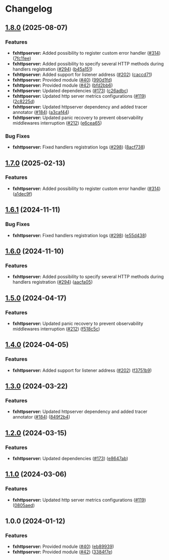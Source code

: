 # Changelog

## [1.8.0](https://github.com/christopher862-dev/yokai/compare/fxhttpserver-v1.7.0...fxhttpserver/v1.8.0) (2025-08-07)


### Features

* **fxhttpserver:** Added possibility to register custom error handler ([#314](https://github.com/christopher862-dev/yokai/issues/314)) ([7fc11ee](https://github.com/christopher862-dev/yokai/commit/7fc11ee3b5dcfdfd7bea633c7a5076e3d0f1a2db))
* **fxhttpserver:** Added possibility to specify several HTTP methods during handlers registration ([#294](https://github.com/christopher862-dev/yokai/issues/294)) ([b45a151](https://github.com/christopher862-dev/yokai/commit/b45a151233ead16b58b415e21baa29b35a5ceec2))
* **fxhttpserver:** Added support for listener address ([#202](https://github.com/christopher862-dev/yokai/issues/202)) ([caccd71](https://github.com/christopher862-dev/yokai/commit/caccd71ef5daef87637ec1dc5f4386813ab0ce85))
* **fxhttpserver:** Provided module ([#40](https://github.com/christopher862-dev/yokai/issues/40)) ([990d1fd](https://github.com/christopher862-dev/yokai/commit/990d1fd7cd0d3bcae1849287a10c8884745e54f1))
* **fxhttpserver:** Provided module ([#42](https://github.com/christopher862-dev/yokai/issues/42)) ([bfd2bb6](https://github.com/christopher862-dev/yokai/commit/bfd2bb6a78db27f9ff038d674cfeb9c9463ae9df))
* **fxhttpserver:** Updated dependencies ([#173](https://github.com/christopher862-dev/yokai/issues/173)) ([c26adbc](https://github.com/christopher862-dev/yokai/commit/c26adbc2a88326eca6e726f7a9ae468b420ca71a))
* **fxhttpserver:** Updated http server metrics configurations ([#119](https://github.com/christopher862-dev/yokai/issues/119)) ([2c8225d](https://github.com/christopher862-dev/yokai/commit/2c8225d203e909ef2ed27c635a98bd5a7ac65ea8))
* **fxhttpserver:** Updated httpserver dependency and added tracer annotator ([#184](https://github.com/christopher862-dev/yokai/issues/184)) ([a3caf44](https://github.com/christopher862-dev/yokai/commit/a3caf44a46d3e695b981689b03127e1a4e0f4157))
* **fxhttpserver:** Updated panic recovery to prevent observability middlewares interruption ([#212](https://github.com/christopher862-dev/yokai/issues/212)) ([e6cea65](https://github.com/christopher862-dev/yokai/commit/e6cea65948cb02ff50a6f720789f78a1a1e6020c))


### Bug Fixes

* **fxhttpserver:** Fixed handlers registration logs ([#298](https://github.com/christopher862-dev/yokai/issues/298)) ([8acf738](https://github.com/christopher862-dev/yokai/commit/8acf738d1226fc3beb9c35f349f38bf564b1120e))

## [1.7.0](https://github.com/ankorstore/yokai/compare/fxhttpserver/v1.6.1...fxhttpserver/v1.7.0) (2025-02-13)


### Features

* **fxhttpserver:** Added possibility to register custom error handler ([#314](https://github.com/ankorstore/yokai/issues/314)) ([a1dec9f](https://github.com/ankorstore/yokai/commit/a1dec9f5882ee19004a96b8fffc2d51da7b568b9))

## [1.6.1](https://github.com/ankorstore/yokai/compare/fxhttpserver/v1.6.0...fxhttpserver/v1.6.1) (2024-11-11)


### Bug Fixes

* **fxhttpserver:** Fixed handlers registration logs ([#298](https://github.com/ankorstore/yokai/issues/298)) ([e55d438](https://github.com/ankorstore/yokai/commit/e55d438b5cb88152b69d9cbf816ae9ab7665ebc7))

## [1.6.0](https://github.com/ankorstore/yokai/compare/fxhttpserver/v1.5.0...fxhttpserver/v1.6.0) (2024-11-10)


### Features

* **fxhttpserver:** Added possibility to specify several HTTP methods during handlers registration ([#294](https://github.com/ankorstore/yokai/issues/294)) ([aacfa05](https://github.com/ankorstore/yokai/commit/aacfa051da449fa404be1a5464b9099856af932a))

## [1.5.0](https://github.com/ankorstore/yokai/compare/fxhttpserver/v1.4.0...fxhttpserver/v1.5.0) (2024-04-17)


### Features

* **fxhttpserver:** Updated panic recovery to prevent observability middlewares interruption ([#212](https://github.com/ankorstore/yokai/issues/212)) ([f518c5c](https://github.com/ankorstore/yokai/commit/f518c5cb129a39c3bbf283eb8d3a17ab6a133739))

## [1.4.0](https://github.com/ankorstore/yokai/compare/fxhttpserver/v1.3.0...fxhttpserver/v1.4.0) (2024-04-05)


### Features

* **fxhttpserver:** Added support for listener address ([#202](https://github.com/ankorstore/yokai/issues/202)) ([f3751b9](https://github.com/ankorstore/yokai/commit/f3751b9e7f373518e513d855a890aa4889b2c887))

## [1.3.0](https://github.com/ankorstore/yokai/compare/fxhttpserver/v1.2.0...fxhttpserver/v1.3.0) (2024-03-22)


### Features

* **fxhttpserver:** Updated httpserver dependency and added tracer annotator ([#184](https://github.com/ankorstore/yokai/issues/184)) ([849f2b4](https://github.com/ankorstore/yokai/commit/849f2b4a67bdf1b4482cdc54b73378a8253d1073))

## [1.2.0](https://github.com/ankorstore/yokai/compare/fxhttpserver/v1.1.0...fxhttpserver/v1.2.0) (2024-03-15)


### Features

* **fxhttpserver:** Updated dependencies ([#173](https://github.com/ankorstore/yokai/issues/173)) ([e8647ab](https://github.com/ankorstore/yokai/commit/e8647abb3e6b08ad5284805ccfca66295e4d3e0d))

## [1.1.0](https://github.com/ankorstore/yokai/compare/fxhttpserver/v1.0.0...fxhttpserver/v1.1.0) (2024-03-06)


### Features

* **fxhttpserver:** Updated http server metrics configurations ([#119](https://github.com/ankorstore/yokai/issues/119)) ([0805aed](https://github.com/ankorstore/yokai/commit/0805aed30f0aba58db097b46aafef17d159de331))

## 1.0.0 (2024-01-12)


### Features

* **fxhttpserver:** Provided module ([#40](https://github.com/ankorstore/yokai/issues/40)) ([eb89939](https://github.com/ankorstore/yokai/commit/eb899390a2ae8ae64e8b6ea266a7ea860d2e1fdb))
* **fxhttpserver:** Provided module ([#42](https://github.com/ankorstore/yokai/issues/42)) ([3384f7e](https://github.com/ankorstore/yokai/commit/3384f7e33681a2476a9f68b6b670601180c91a4c))
